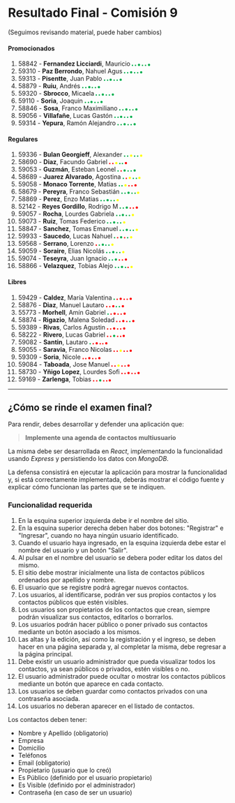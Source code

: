 # Resultado Final - Comisión 9
(Seguimos revisando material, puede haber cambios)



#### Promocionados
1. 58842 - **Fernandez Licciardi**, Mauricio         <img src="./material/verde.png" width="3" height="3"> <img src="./material/verde.png" width="3" height="3"> <img src="./material/verde.png" width="5" height="5"> <img src="./material/verde.png" width="3" height="3"> <img src="./material/verde.png" width="3" height="3"> <img src="./material/verde.png" width="5" height="5">
1. 59310 - **Paz Berrondo**, Nahuel Agus             <img src="./material/verde.png" width="3" height="3"> <img src="./material/verde.png" width="3" height="3"> <img src="./material/verde.png" width="5" height="5"> <img src="./material/verde.png" width="3" height="3"> <img src="./material/verde.png" width="3" height="3"> <img src="./material/verde.png" width="5" height="5">
1. 59313 - **Pisentte**, Juan Pablo                  <img src="./material/verde.png" width="3" height="3"> <img src="./material/verde.png" width="3" height="3"> <img src="./material/verde.png" width="5" height="5"> <img src="./material/verde.png" width="3" height="3"> <img src="./material/verde.png" width="3" height="3"> <img src="./material/verde.png" width="5" height="5">
1. 58879 - **Ruiu**, Andrés                          <img src="./material/verde.png" width="3" height="3"> <img src="./material/verde.png" width="3" height="3"> <img src="./material/verde.png" width="5" height="5"> <img src="./material/verde.png" width="3" height="3"> <img src="./material/verde.png" width="3" height="3"> <img src="./material/verde.png" width="5" height="5">
1. 59320 - **Sbrocco**, Micaela                      <img src="./material/verde.png" width="3" height="3"> <img src="./material/verde.png" width="3" height="3"> <img src="./material/verde.png" width="5" height="5"> <img src="./material/verde.png" width="3" height="3"> <img src="./material/verde.png" width="3" height="3"> <img src="./material/verde.png" width="5" height="5">
1. 59110 - **Soria**, Joaquin                        <img src="./material/verde.png" width="3" height="3"> <img src="./material/verde.png" width="3" height="3"> <img src="./material/verde.png" width="5" height="5"> <img src="./material/verde.png" width="3" height="3"> <img src="./material/verde.png" width="3" height="3"> <img src="./material/verde.png" width="5" height="5">
1. 58846 - **Sosa**, Franco Maximiliano              <img src="./material/verde.png" width="3" height="3"> <img src="./material/verde.png" width="3" height="3"> <img src="./material/verde.png" width="5" height="5"> <img src="./material/verde.png" width="3" height="3"> <img src="./material/verde.png" width="3" height="3"> <img src="./material/verde.png" width="5" height="5">
1. 59056 - **Villafañe**, Lucas Gastón               <img src="./material/verde.png" width="3" height="3"> <img src="./material/verde.png" width="3" height="3"> <img src="./material/verde.png" width="5" height="5"> <img src="./material/verde.png" width="3" height="3"> <img src="./material/verde.png" width="3" height="3"> <img src="./material/verde.png" width="5" height="5">
1. 59314 - **Yepura**, Ramón Alejandro               <img src="./material/verde.png" width="3" height="3"> <img src="./material/verde.png" width="3" height="3"> <img src="./material/verde.png" width="5" height="5"> <img src="./material/verde.png" width="3" height="3"> <img src="./material/verde.png" width="3" height="3"> <img src="./material/verde.png" width="5" height="5">

#### Regulares
1. 59336 - **Bulan Georgieff**, Alexander            <img src="./material/verde.png" width="3" height="3"> <img src="./material/verde.png" width="3" height="3"> <img src="./material/amarillo.png" width="5" height="5"> <img src="./material/verde.png" width="3" height="3"> <img src="./material/verde.png" width="3" height="3"> <img src="./material/amarillo.png" width="5" height="5">
1. 58690 - **Diaz**, Facundo Gabriel                 <img src="./material/rojo.png" width="3" height="3"> <img src="./material/rojo.png" width="3" height="3"> <img src="./material/amarillo.png" width="5" height="5"> <img src="./material/verde.png" width="3" height="3"> <img src="./material/verde.png" width="3" height="3"> <img src="./material/rojo.png" width="5" height="5">
1. 59053 - **Guzmán**, Esteban Leonel                <img src="./material/verde.png" width="3" height="3"> <img src="./material/rojo.png" width="3" height="3"> <img src="./material/verde.png" width="5" height="5"> <img src="./material/verde.png" width="3" height="3"> <img src="./material/verde.png" width="3" height="3"> <img src="./material/verde.png" width="5" height="5">
1. 58689 - **Juarez Alvarado**, Agostina             <img src="./material/verde.png" width="3" height="3"> <img src="./material/rojo.png" width="3" height="3"> <img src="./material/amarillo.png" width="5" height="5"> <img src="./material/verde.png" width="3" height="3"> <img src="./material/verde.png" width="3" height="3"> <img src="./material/amarillo.png" width="5" height="5">
1. 59058 - **Monaco Torrente**, Matias               <img src="./material/verde.png" width="3" height="3"> <img src="./material/verde.png" width="3" height="3"> <img src="./material/amarillo.png" width="5" height="5"> <img src="./material/rojo.png" width="3" height="3"> <img src="./material/rojo.png" width="3" height="3"> <img src="./material/rojo.png" width="5" height="5">
1. 58679 - **Pereyra**, Franco Sebastián             <img src="./material/verde.png" width="3" height="3"> <img src="./material/verde.png" width="3" height="3"> <img src="./material/verde.png" width="5" height="5"> <img src="./material/verde.png" width="3" height="3"> <img src="./material/verde.png" width="3" height="3"> <img src="./material/amarillo.png" width="5" height="5">
1. 58869 - **Perez**, Enzo Matias                    <img src="./material/verde.png" width="3" height="3"> <img src="./material/verde.png" width="3" height="3"> <img src="./material/verde.png" width="5" height="5"> <img src="./material/verde.png" width="3" height="3"> <img src="./material/verde.png" width="3" height="3"> <img src="./material/amarillo.png" width="5" height="5">
1. 52142 - **Reyes Gordillo**, Rodrigo M             <img src="./material/verde.png" width="3" height="3"> <img src="./material/verde.png" width="3" height="3"> <img src="./material/verde.png" width="5" height="5"> <img src="./material/rojo.png" width="3" height="3"> <img src="./material/rojo.png" width="3" height="3"> <img src="./material/rojo.png" width="5" height="5">
1. 59057 - **Rocha**, Lourdes Gabriela               <img src="./material/verde.png" width="3" height="3"> <img src="./material/verde.png" width="3" height="3"> <img src="./material/verde.png" width="5" height="5"> <img src="./material/verde.png" width="3" height="3"> <img src="./material/verde.png" width="3" height="3"> <img src="./material/amarillo.png" width="5" height="5">
1. 59073 - **Ruiz**, Tomas Federico                  <img src="./material/verde.png" width="3" height="3"> <img src="./material/verde.png" width="3" height="3"> <img src="./material/verde.png" width="5" height="5"> <img src="./material/verde.png" width="3" height="3"> <img src="./material/verde.png" width="3" height="3"> <img src="./material/amarillo.png" width="5" height="5">
1. 58847 - **Sanchez**, Tomas Emanuel                <img src="./material/verde.png" width="3" height="3"> <img src="./material/verde.png" width="3" height="3"> <img src="./material/verde.png" width="5" height="5"> <img src="./material/verde.png" width="3" height="3"> <img src="./material/verde.png" width="3" height="3"> <img src="./material/amarillo.png" width="5" height="5">
1. 59933 - **Saucedo**, Lucas Nahuel                 <img src="./material/verde.png" width="3" height="3"> <img src="./material/rojo.png" width="3" height="3"> <img src="./material/verde.png" width="5" height="5"> <img src="./material/rojo.png" width="3" height="3"> <img src="./material/verde.png" width="3" height="3"> <img src="./material/amarillo.png" width="5" height="5">
1. 59568 - **Serrano**, Lorenzo                      <img src="./material/rojo.png" width="3" height="3"> <img src="./material/verde.png" width="3" height="3"> <img src="./material/verde.png" width="5" height="5"> <img src="./material/verde.png" width="3" height="3"> <img src="./material/verde.png" width="3" height="3"> <img src="./material/amarillo.png" width="5" height="5">
1. 59059 - **Soraire**, Elias Nicolás                <img src="./material/verde.png" width="3" height="3"> <img src="./material/verde.png" width="3" height="3"> <img src="./material/verde.png" width="5" height="5"> <img src="./material/verde.png" width="3" height="3"> <img src="./material/verde.png" width="3" height="3"> <img src="./material/amarillo.png" width="5" height="5">
1. 59074 - **Teseyra**, Juan Ignacio                 <img src="./material/verde.png" width="3" height="3"> <img src="./material/verde.png" width="3" height="3"> <img src="./material/verde.png" width="5" height="5"> <img src="./material/rojo.png" width="3" height="3"> <img src="./material/rojo.png" width="3" height="3"> <img src="./material/rojo.png" width="5" height="5">
1. 58866 - **Velazquez**, Tobias Alejo               <img src="./material/verde.png" width="3" height="3"> <img src="./material/verde.png" width="3" height="3"> <img src="./material/verde.png" width="5" height="5"> <img src="./material/verde.png" width="3" height="3"> <img src="./material/rojo.png" width="3" height="3"> <img src="./material/amarillo.png" width="5" height="5">

#### Libres
1. 59429 - **Caldez**, María Valentina               <img src="./material/verde.png" width="3" height="3"> <img src="./material/rojo.png" width="3" height="3"> <img src="./material/rojo.png" width="5" height="5"> <img src="./material/rojo.png" width="3" height="3"> <img src="./material/rojo.png" width="3" height="3"> <img src="./material/rojo.png" width="5" height="5">
1. 58876 - **Diaz**, Manuel Lautaro                  <img src="./material/rojo.png" width="3" height="3"> <img src="./material/rojo.png" width="3" height="3"> <img src="./material/rojo.png" width="5" height="5"> <img src="./material/verde.png" width="3" height="3"> <img src="./material/verde.png" width="3" height="3"> <img src="./material/rojo.png" width="5" height="5">
1. 55773 - **Morhell**, Amín Gabriel                 <img src="./material/verde.png" width="3" height="3"> <img src="./material/rojo.png" width="3" height="3"> <img src="./material/rojo.png" width="5" height="5"> <img src="./material/rojo.png" width="3" height="3"> <img src="./material/rojo.png" width="3" height="3"> <img src="./material/rojo.png" width="5" height="5">
1. 58874 - **Rigazio**, Malena Soledad               <img src="./material/rojo.png" width="3" height="3"> <img src="./material/rojo.png" width="3" height="3"> <img src="./material/rojo.png" width="5" height="5"> <img src="./material/rojo.png" width="3" height="3"> <img src="./material/verde.png" width="3" height="3"> <img src="./material/rojo.png" width="5" height="5">
1. 59389 - **Rivas**, Carlos Agustin                 <img src="./material/rojo.png" width="3" height="3"> <img src="./material/rojo.png" width="3" height="3"> <img src="./material/rojo.png" width="5" height="5"> <img src="./material/rojo.png" width="3" height="3"> <img src="./material/rojo.png" width="3" height="3"> <img src="./material/rojo.png" width="5" height="5">
1. 58222 - **Rivero**, Lucas Gabriel                 <img src="./material/rojo.png" width="3" height="3"> <img src="./material/rojo.png" width="3" height="3"> <img src="./material/verde.png" width="5" height="5"> <img src="./material/rojo.png" width="3" height="3"> <img src="./material/rojo.png" width="3" height="3"> <img src="./material/rojo.png" width="5" height="5">
1. 59082 - **Santin**, Lautaro                       <img src="./material/verde.png" width="3" height="3"> <img src="./material/rojo.png" width="3" height="3"> <img src="./material/rojo.png" width="5" height="5"> <img src="./material/rojo.png" width="3" height="3"> <img src="./material/rojo.png" width="3" height="3"> <img src="./material/rojo.png" width="5" height="5">
1. 59055 - **Saravia**, Franco Nicolas               <img src="./material/rojo.png" width="3" height="3"> <img src="./material/rojo.png" width="3" height="3"> <img src="./material/amarillo.png" width="5" height="5"> <img src="./material/rojo.png" width="3" height="3"> <img src="./material/rojo.png" width="3" height="3"> <img src="./material/rojo.png" width="5" height="5">
1. 59309 - **Soria**, Nicole                         <img src="./material/rojo.png" width="3" height="3"> <img src="./material/rojo.png" width="3" height="3"> <img src="./material/rojo.png" width="5" height="5"> <img src="./material/rojo.png" width="3" height="3"> <img src="./material/rojo.png" width="3" height="3"> <img src="./material/rojo.png" width="5" height="5">
1. 59084 - **Taboada**, Jose Manuel                  <img src="./material/rojo.png" width="3" height="3"> <img src="./material/rojo.png" width="3" height="3"> <img src="./material/amarillo.png" width="5" height="5"> <img src="./material/rojo.png" width="3" height="3"> <img src="./material/rojo.png" width="3" height="3"> <img src="./material/rojo.png" width="5" height="5">
1. 58730 - **Yñigo Lopez**, Lourdes Sofi             <img src="./material/rojo.png" width="3" height="3"> <img src="./material/rojo.png" width="3" height="3"> <img src="./material/rojo.png" width="5" height="5"> <img src="./material/rojo.png" width="3" height="3"> <img src="./material/rojo.png" width="3" height="3"> <img src="./material/rojo.png" width="5" height="5">
1. 59169 - **Zarlenga**, Tobias                      <img src="./material/rojo.png" width="3" height="3"> <img src="./material/rojo.png" width="3" height="3"> <img src="./material/verde.png" width="5" height="5"> <img src="./material/rojo.png" width="3" height="3"> <img src="./material/rojo.png" width="3" height="3"> <img src="./material/rojo.png" width="5" height="5">
---
## ¿Cómo se rinde el examen final?

Para rendir, debes desarrollar y defender una aplicación que:

> **Implemente una agenda de contactos multiusuario**

La misma debe ser desarrollada en *React*, implementando la funcionalidad usando *Express* y persistiendo los datos con *MongoDB*.

La defensa consistirá en ejecutar la aplicación para mostrar la funcionalidad y, si está correctamente implementada, deberás mostrar el código fuente y explicar cómo funcionan las partes que se te indiquen.

### Funcionalidad requerida
1. En la esquina superior izquierda debe ir el nombre del sitio.
2. En la esquina superior derecha deben haber dos botones: "Registrar" e "Ingresar", cuando no haya ningún usuario identificado.
3. Cuando el usuario haya ingresado, en la esquina izquierda debe estar el nombre del usuario y un botón "Salir".
4. Al pulsar en el nombre del usuario se debera poder editar los datos del mismo.
5. El sitio debe mostrar inicialmente una lista de contactos públicos ordenados por apellido y nombre.
6. El usuario que se registre podrá agregar nuevos contactos.
7. Los usuarios, al identificarse, podrán ver sus propios contactos y los contactos públicos que estén visibles.
8. Los usuarios son propietarios de los contactos que crean, siempre podrán visualizar sus contactos, editarlos o borrarlos. 
9. Los usuarios podrán hacer público o poner privado sus contactos mediante un botón asociado a los mismos.
10. Las altas y la edición, así como la registración y el ingreso, se deben hacer en una página separada y, al completar la misma, debe regresar a la página principal.
11. Debe existir un usuario administrador que pueda visualizar todos los contactos, ya sean públicos o privados, estén visibles o no.
12. El usuario administrador puede ocultar o mostrar los contactos públicos mediante un botón que aparece en cada contacto.
13. Los usuarios se deben guardar como contactos privados con una contraseña asociada. 
14. Los usuarios no deberan aparecer en el listado de contactos.

Los contactos deben tener:
- Nombre y Apellido (obligatorio)
- Empresa     
- Domicilio   
- Teléfonos 
- Email       (obligatorio)
- Propietario (usuario que lo creó)
- Es Público  (definido por el usuario propietario)
- Es Visible  (definido por el administrador)
- Contraseña  (en caso de ser un usuario)
